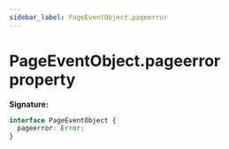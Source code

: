 ```yaml
---
sidebar_label: PageEventObject.pageerror
---
```


# PageEventObject.pageerror property

**Signature:**

```typescript
interface PageEventObject {
  pageerror: Error;
}
```
